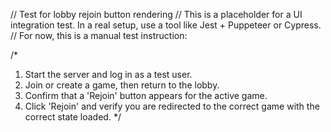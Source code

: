 // Test for lobby rejoin button rendering
// This is a placeholder for a UI integration test. In a real setup, use a tool like Jest + Puppeteer or Cypress.
// For now, this is a manual test instruction:

/*
1. Start the server and log in as a test user.
2. Join or create a game, then return to the lobby.
3. Confirm that a 'Rejoin' button appears for the active game.
4. Click 'Rejoin' and verify you are redirected to the correct game with the correct state loaded.
*/
